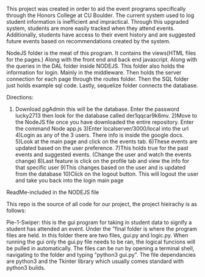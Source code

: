 This project was created in order to aid the event programs specifically through the Honors College at CU Boulder. 
The current system used to log student information is inefficient and impractical. 
Through this upgraded system, students are more easily tracked when they attend events.
Additionally, students have access to their event history and are suggested future events based on recommendations created by the system.

  NodeJS folder is the meat of this program. It contains the views(HTML files for the pages.) Along with
the front end and back end javascript. Along with the queries in the DAL folder inside NODEJS.
This folder also holds the information for login. Mainly in the middleware. Then holds the server connection for each page through the routes folder. Then the SQL folder just holds example sql code. Lastly, sequelize folder connects
the database.

Directions: 
1) Download pgAdmin this will be the database.
Enter the password lucky2713 then look for the
database called der1qqcar9k6mv.
2)Move to the NodeJS file once you have
downloaded the entire repository.
Enter the command Node app.js
3)Enter localserver/3000/local into the
url
4)Login as any of the 3 users. There info is
inside the google docs.
5)Look at the main page and click on the
events tab.
6)These events are updated based on the user
preference.
7)This holds true for the past events and
suggested events.
(Change the user and watch the events change)
8)Last feature is click on the profile tab and
view the info for that specific user
9)This changes based on the user and is
updated from the database
10)Click on the logout button. This will logout
the user and take you back into the login main page

ReadMe-included in the NODEJS file




This repo is the source of all code for our project, the project hieirachy is as follows:

Pie-1-Swiper:
  this is the gui program for taking in student data to signify a student has attended an event. Under the "final folder 
is where the program files are held. In this folder there are two files, gui.py and logic.py. When running the gui only the gui.py 
file needs to be ran, the logical funcions will be pulled in automatically. The files can be run by opening a terminal shell, 
navigating to the folder and typing "python3 gui.py". The file dependancies are python3 and the Tkinter library which usually comes 
standard with python3 builds.
